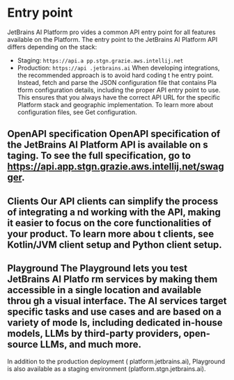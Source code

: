 # Entry point

JetBrains AI Platform pro vides a common API entry point for all features available on the Platform.
The entry point to the JetBrains AI Platform API differs depending on the stack:
 * Staging: `https://api.a pp.stgn.grazie.aws.intellij.net`
 * Production: `https://api .jetbrains.ai`
When developing integrations, the recommended approach is to avoid hard coding t he entry point. Instead, fetch and parse the JSON configuration file that contains Pla tform configuration details, including the proper API entry point to use. This ensures that you always have the correct API URL for the specific Platform stack and geographic implementation. To learn more about configuration files, see Get configuration.
## OpenAPI specification OpenAPI specification of the JetBrains AI Platform API is available on s taging. To see the full specification, go to https://api.app.stgn.grazie.aws.intellij.net/swagger. 
## Clients Our API clients can simplify the process of integrating a nd working with the API, making it easier to focus on the core functionalities of your product. To learn more abou t clients, see Kotlin/JVM client setup and Python client setup.
## Playground The Playground lets you test JetBrains AI Platfo rm services by making them accessible in a single location and available throu gh a visual interface. The AI services target specific tasks and use cases and are based on a variety of mode ls, including dedicated in-house models, LLMs by third-party providers, open-source LLMs, and much more.
In addition to the production deployment ( platform.jetbrains.ai), Playground is also available as a staging environment (platform.stgn.jetbrains.ai).